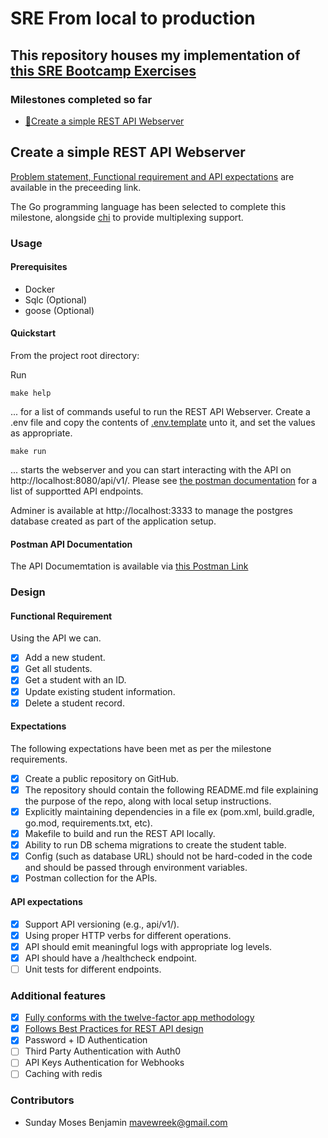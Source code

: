 # SRE From local to production

## This repository houses my implementation of [this SRE Bootcamp Exercises](https://playbook.one2n.in/sre-bootcamp/sre-bootcamp-exercises#:~:text=%F0%9F%92%AA-,SRE%20bootcamp%20exercises,-Part%20One%20%2D%20From)

### Milestones completed so far

- [🏅Create a simple REST API Webserver](#create-a-simple-rest-api-webserver)

## Create a simple REST API Webserver
[Problem statement, Functional requirement and API expectations](https://playbook.one2n.in/sre-bootcamp/sre-bootcamp-exercises/1-create-a-simple-rest-api) are available in the preceeding link.

The Go programming language has been selected to complete this milestone, alongside [chi](https://github.com/go-chi/chi) to provide multiplexing support.

### Usage
#### Prerequisites
- Docker 
- Sqlc (Optional)
- goose (Optional)

#### Quickstart
From the project root directory:

Run
```
make help
```
... for a list of commands useful to run the REST API Webserver.
Create a .env file and copy the contents of [.env.template](.env.template) unto it, and set the values as appropriate.

```
make run
```
... starts the webserver and you can start interacting with the API on http://localhost:8080/api/v1/. Please see [the postman documentation](#postman-api-documentation) for a list of supportted API endpoints.

Adminer is available at http://localhost:3333 to manage the postgres database created as part of the application setup.

#### Postman API Documentation
The API Documemtation is available via [this Postman Link](https://www.postman.com/mavewrick/workspace/public/collection/11230844-3adc49ff-fd4c-47a1-a2c7-895c642f33f6?action=share&source=copy-link&creator=0)

### Design
#### Functional Requirement
Using the API we can.
- [x] Add a new student.
- [x] Get all students.
- [x] Get a student with an ID.
- [x] Update existing student information.
- [x] Delete a student record.

#### Expectations
The following expectations have been met as per the milestone requirements.
- [x] Create a public repository on GitHub.
- [x] The repository should contain the following
README.md file explaining the purpose of the repo, along with local setup instructions.
- [x] Explicitly maintaining dependencies in a file ex (pom.xml, build.gradle, go.mod, requirements.txt, etc).
- [x] Makefile to build and run the REST API locally.
- [x] Ability to run DB schema migrations to create the student table.
- [x] Config (such as database URL) should not be hard-coded in the code and should be passed through environment variables.
- [x] Postman collection for the APIs.
#### API expectations
- [x] Support API versioning (e.g., api/v1/<resource>).
- [x] Using proper HTTP verbs for different operations.
- [x] API should emit meaningful logs with appropriate log levels.
- [x] API should have a /healthcheck endpoint.
- [ ] Unit tests for different endpoints.

### Additional features
- [x] [Fully conforms with the twelve-factor app methodology](https://12factor.net/)
- [x] [Follows Best Practices for REST API design](https://stackoverflow.blog/2020/03/02/best-practices-for-rest-api-design/)
- [x] Password + ID Authentication
- [ ] Third Party Authentication with Auth0 
- [ ] API Keys Authentication for Webhooks
- [ ] Caching with redis

### Contributors
- Sunday Moses Benjamin mavewreek@gmail.com